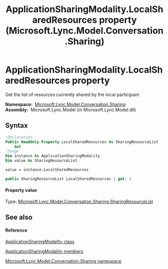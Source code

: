 ﻿---
title: ApplicationSharingModality.LocalSharedResources property  (Microsoft.Lync.Model.Conversation.Sharing)
TOCTitle: 'LocalSharedResources property '
ms:assetid: P:Microsoft.Lync.Model.Conversation.Sharing.ApplicationSharingModality.LocalSharedResources_DI_3_UC_OCS14MrefLyncWPF
ms:mtpsurl: https://msdn.microsoft.com/en-us/library/microsoft.lync.model.conversation.sharing.applicationsharingmodality.localsharedresources_di_3_uc_ocs14mreflyncwpf(v=office.15)
ms:contentKeyID: 48599675
ms.date: 07/28/2014
mtps_version: v=office.15
f1_keywords:
- Microsoft.Lync.Model.Conversation.Sharing.ApplicationSharingModality.LocalSharedResources
dev_langs:
- CSharp
- JScript
- VB
- other
---

# ApplicationSharingModality.LocalSharedResources property

Get the list of resources currently shared by the local participant.

**Namespace:**  [Microsoft.Lync.Model.Conversation.Sharing](microsoft-lync-model-conversation-sharing-namespace_2.md)  
**Assembly:**  Microsoft.Lync.Model (in Microsoft.Lync.Model.dll)

## Syntax

``` vb
'Declaration
Public ReadOnly Property LocalSharedResources As SharingResourceList
    Get
'Usage
Dim instance As ApplicationSharingModality
Dim value As SharingResourceList

value = instance.LocalSharedResources
```

``` csharp
public SharingResourceList LocalSharedResources { get; }
```

#### Property value

Type: [Microsoft.Lync.Model.Conversation.Sharing.SharingResourceList](sharingresourcelist-class-microsoft-lync-model-conversation-sharing_2.md)  

## See also

#### Reference

[ApplicationSharingModality class](applicationsharingmodality-class-microsoft-lync-model-conversation-sharing_2.md)

[ApplicationSharingModality members](applicationsharingmodality-members-microsoft-lync-model-conversation-sharing_2.md)

[Microsoft.Lync.Model.Conversation.Sharing namespace](microsoft-lync-model-conversation-sharing-namespace_2.md)

